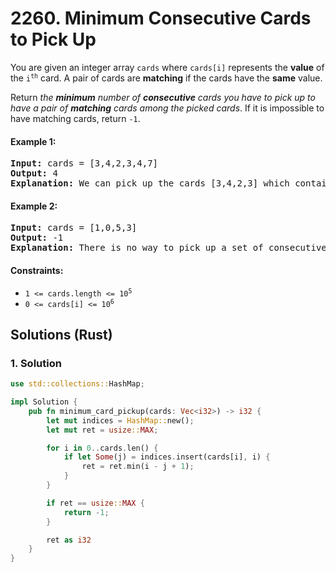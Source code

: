 # 2260. Minimum Consecutive Cards to Pick Up
You are given an integer array `cards` where `cards[i]` represents the **value** of the <code>i<sup>th</sup></code> card. A pair of cards are **matching** if the cards have the **same** value.

Return *the **minimum** number of **consecutive** cards you have to pick up to have a pair of **matching** cards among the picked cards*. If it is impossible to have matching cards, return `-1`.

#### Example 1:
<pre>
<strong>Input:</strong> cards = [3,4,2,3,4,7]
<strong>Output:</strong> 4
<strong>Explanation:</strong> We can pick up the cards [3,4,2,3] which contain a matching pair of cards with value 3. Note that picking up the cards [4,2,3,4] is also optimal.
</pre>

#### Example 2:
<pre>
<strong>Input:</strong> cards = [1,0,5,3]
<strong>Output:</strong> -1
<strong>Explanation:</strong> There is no way to pick up a set of consecutive cards that contain a pair of matching cards.
</pre>

#### Constraints:
* <code>1 <= cards.length <= 10<sup>5</sup></code>
* <code>0 <= cards[i] <= 10<sup>6</sup></code>

## Solutions (Rust)

### 1. Solution
```Rust
use std::collections::HashMap;

impl Solution {
    pub fn minimum_card_pickup(cards: Vec<i32>) -> i32 {
        let mut indices = HashMap::new();
        let mut ret = usize::MAX;

        for i in 0..cards.len() {
            if let Some(j) = indices.insert(cards[i], i) {
                ret = ret.min(i - j + 1);
            }
        }

        if ret == usize::MAX {
            return -1;
        }

        ret as i32
    }
}
```
